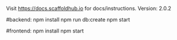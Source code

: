 Visit https://docs.scaffoldhub.io for docs/instructions.
Version: 2.0.2

#backend:
npm install
npm run db:create
npm start

#frontend:
npm install
npm start